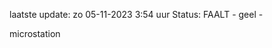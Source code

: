 laatste update: 
zo 05-11-2023  3:54   uur 
Status: FAALT - geel - 
<div class="service Y">microstation</div>